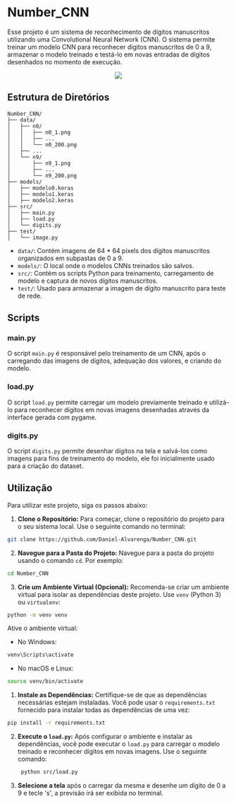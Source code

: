 # Number_CNN

Esse projeto é um sistema de reconhecimento de dígitos manuscritos utilizando uma Convolutional Neural Network (CNN). O sistema permite treinar um modelo CNN para reconhecer dígitos manuscritos de 0 a 9, armazenar o modelo treinado e testá-lo em novas entradas de dígitos desenhados no momento de execução.

<p align="center">
	<img src="https://github.com/Daniel-Alvarenga/Number_CNN/assets/128755697/8bf78f52-ba7e-4528-98cd-4ddbd0c6e245">
</p>

## Estrutura de Diretórios

```
Number_CNN/
├── data/
│   ├── n0/
│   │   ├── n0_1.png
│   │   ├── ...
│   │   └── n0_200.png
│   ├── ...
│   └── n9/
│       ├── n9_1.png
│       ├── ...
│       └── n9_200.png
├── models/
│   ├── modelo0.keras
│   ├── modelo1.keras
│   ├── modelo2.keras
├── src/
│   ├── main.py
│   ├── load.py
│   └── digits.py
├── test/
│   └── image.py
```

- `data/`: Contém imagens de 64 * 64 pixels dos dígitos manuscritos organizados em subpastas de 0 a 9.
- `models/`: O local onde o modelos CNNs treinados são salvos.
- `src/`: Contém os scripts Python para treinamento, carregamento de modelo e captura de novos dígitos manuscritos.
- `test/`: Usado para armazenar a imagem de dígito manuscrito para teste de rede.

## Scripts

### main.py

O script `main.py` é responsável pelo treinamento de um CNN, após o carregando das imagens de dígitos, adequação dos valores, e criando do modelo.

### load.py

O script `load.py` permite carregar um modelo previamente treinado e utilizá-lo para reconhecer dígitos em novas imagens desenhadas através da interface gerada com pygame.

### digits.py

O script `digits.py` permite desenhar dígitos na tela e salvá-los como imagens para fins de treinamento do modelo, ele foi inicialmente usado para a criação do dataset.

## Utilização

Para utilizar este projeto, siga os passos abaixo:

1. **Clone o Repositório:** Para começar, clone o repositório do projeto para o seu sistema local. Use o seguinte comando no terminal:
```bash    
git clone https://github.com/Daniel-Alvarenga/Number_CNN.git
```

    
2. **Navegue para a Pasta do Projeto:** Navegue para a pasta do projeto usando o comando `cd`. Por exemplo:
```bash
cd Number_CNN
 ```
    
3. **Crie um Ambiente Virtual (Opcional):** Recomenda-se criar um ambiente virtual para isolar as dependências deste projeto. Use `venv` (Python 3) ou `virtualenv`:
 ```bash
python -m venv venv
 ```

Ative o ambiente virtual:
    

 - No Windows:
```bash
venv\Scripts\activate
``` 
    
 - No macOS e Linux: 
```bash       
source venv/bin/activate
```

1. **Instale as Dependências:** Certifique-se de que as dependências necessárias estejam instaladas. Você pode usar o `requirements.txt` fornecido para instalar todas as dependências de uma vez:
 ```bash
 pip install -r requirements.txt
  ```
2. **Execute o `load.py`:** Após configurar o ambiente e instalar as dependências, você pode executar o `load.py` para carregar o modelo treinado e reconhecer dígitos em novas imagens. Use o seguinte comando: 
   ```bash   
    python src/load.py
    ```
3. **Selecione a tela** após o carregar da mesma e desenhe um dígito de 0 a 9 e tecle 's', a previsão irá ser exibida no terminal.
